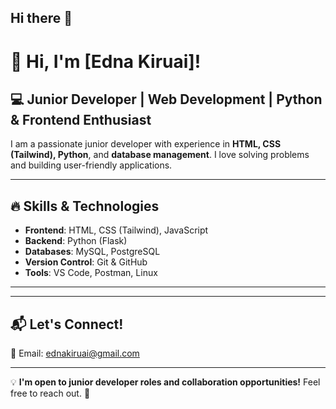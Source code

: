 ## Hi there 👋

# 👋 Hi, I'm [Edna Kiruai]!

## 💻 Junior Developer | Web Development | Python & Frontend Enthusiast

I am a passionate junior developer with experience in **HTML, CSS (Tailwind), Python**, and **database management**. I love solving problems and building user-friendly applications.

---

## 🔥 Skills & Technologies
- **Frontend**: HTML, CSS (Tailwind), JavaScript
- **Backend**: Python (Flask)
- **Databases**: MySQL, PostgreSQL
- **Version Control**: Git & GitHub
- **Tools**: VS Code, Postman, Linux

---

---

## 📬 Let's Connect!
📧 Email: [ednakiruai@gmail.com](mailto:ednakiruai@gmail.com)  


---

💡 **I'm open to junior developer roles and collaboration opportunities!** Feel free to reach out. 🚀

